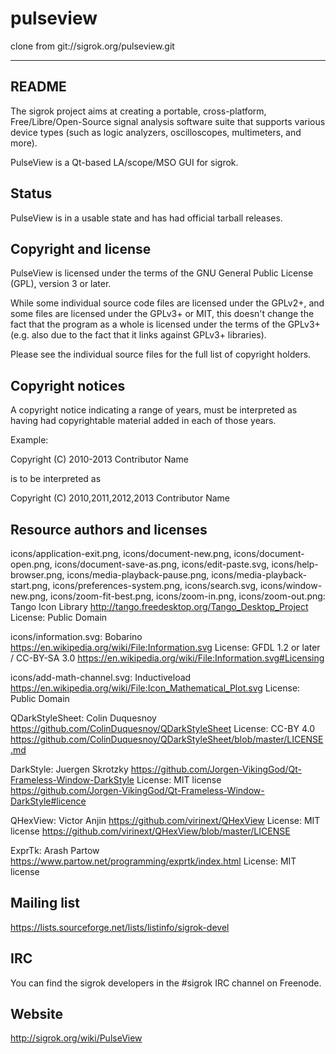 # pulseview
clone from git://sigrok.org/pulseview.git

-------------------------------------------------------------------------------
README
-------------------------------------------------------------------------------

The sigrok project aims at creating a portable, cross-platform,
Free/Libre/Open-Source signal analysis software suite that supports various
device types (such as logic analyzers, oscilloscopes, multimeters, and more).

PulseView is a Qt-based LA/scope/MSO GUI for sigrok.


Status
------

PulseView is in a usable state and has had official tarball releases.


Copyright and license
---------------------

PulseView is licensed under the terms of the GNU General Public License
(GPL), version 3 or later.

While some individual source code files are licensed under the GPLv2+, and
some files are licensed under the GPLv3+ or MIT, this doesn't change the fact
that the program as a whole is licensed under the terms of the GPLv3+ (e.g.
also due to the fact that it links against GPLv3+ libraries).

Please see the individual source files for the full list of copyright holders.


Copyright notices
-----------------

A copyright notice indicating a range of years, must be interpreted as having
had copyrightable material added in each of those years.

Example:

 Copyright (C) 2010-2013 Contributor Name

is to be interpreted as

 Copyright (C) 2010,2011,2012,2013 Contributor Name


Resource authors and licenses
-----------------------------

icons/application-exit.png,
icons/document-new.png,
icons/document-open.png,
icons/document-save-as.png,
icons/edit-paste.svg,
icons/help-browser.png,
icons/media-playback-pause.png,
icons/media-playback-start.png,
icons/preferences-system.png,
icons/search.svg,
icons/window-new.png,
icons/zoom-fit-best.png,
icons/zoom-in.png,
icons/zoom-out.png: Tango Icon Library
  http://tango.freedesktop.org/Tango_Desktop_Project
  License:
    Public Domain

icons/information.svg: Bobarino
  https://en.wikipedia.org/wiki/File:Information.svg
  License:
    GFDL 1.2 or later / CC-BY-SA 3.0
    https://en.wikipedia.org/wiki/File:Information.svg#Licensing

icons/add-math-channel.svg: Inductiveload
  https://en.wikipedia.org/wiki/File:Icon_Mathematical_Plot.svg
  License:
    Public Domain

QDarkStyleSheet: Colin Duquesnoy
  https://github.com/ColinDuquesnoy/QDarkStyleSheet
  License:
    CC-BY 4.0
    https://github.com/ColinDuquesnoy/QDarkStyleSheet/blob/master/LICENSE.md

DarkStyle: Juergen Skrotzky
  https://github.com/Jorgen-VikingGod/Qt-Frameless-Window-DarkStyle
  License:
    MIT license
    https://github.com/Jorgen-VikingGod/Qt-Frameless-Window-DarkStyle#licence

QHexView: Victor Anjin
  https://github.com/virinext/QHexView
  License:
    MIT license
    https://github.com/virinext/QHexView/blob/master/LICENSE

ExprTk: Arash Partow
  https://www.partow.net/programming/exprtk/index.html
  License:
    MIT license


Mailing list
------------

 https://lists.sourceforge.net/lists/listinfo/sigrok-devel


IRC
---

You can find the sigrok developers in the #sigrok IRC channel on Freenode.


Website
-------

 http://sigrok.org/wiki/PulseView

